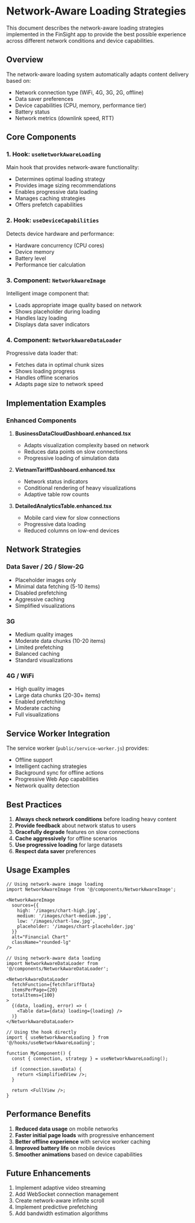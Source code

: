 # Network-Aware Loading Strategies

This document describes the network-aware loading strategies implemented in the FinSight app to provide the best possible experience across different network conditions and device capabilities.

## Overview

The network-aware loading system automatically adapts content delivery based on:
- Network connection type (WiFi, 4G, 3G, 2G, offline)
- Data saver preferences
- Device capabilities (CPU, memory, performance tier)
- Battery status
- Network metrics (downlink speed, RTT)

## Core Components

### 1. Hook: `useNetworkAwareLoading`
Main hook that provides network-aware functionality:
- Determines optimal loading strategy
- Provides image sizing recommendations
- Enables progressive data loading
- Manages caching strategies
- Offers prefetch capabilities

### 2. Hook: `useDeviceCapabilities`
Detects device hardware and performance:
- Hardware concurrency (CPU cores)
- Device memory
- Battery level
- Performance tier calculation

### 3. Component: `NetworkAwareImage`
Intelligent image component that:
- Loads appropriate image quality based on network
- Shows placeholder during loading
- Handles lazy loading
- Displays data saver indicators

### 4. Component: `NetworkAwareDataLoader`
Progressive data loader that:
- Fetches data in optimal chunk sizes
- Shows loading progress
- Handles offline scenarios
- Adapts page size to network speed

## Implementation Examples

### Enhanced Components

1. **BusinessDataCloudDashboard.enhanced.tsx**
   - Adapts visualization complexity based on network
   - Reduces data points on slow connections
   - Progressive loading of simulation data

2. **VietnamTariffDashboard.enhanced.tsx**
   - Network status indicators
   - Conditional rendering of heavy visualizations
   - Adaptive table row counts

3. **DetailedAnalyticsTable.enhanced.tsx**
   - Mobile card view for slow connections
   - Progressive data loading
   - Reduced columns on low-end devices

## Network Strategies

### Data Saver / 2G / Slow-2G
- Placeholder images only
- Minimal data fetching (5-10 items)
- Disabled prefetching
- Aggressive caching
- Simplified visualizations

### 3G
- Medium quality images
- Moderate data chunks (10-20 items)
- Limited prefetching
- Balanced caching
- Standard visualizations

### 4G / WiFi
- High quality images
- Large data chunks (20-30+ items)
- Enabled prefetching
- Moderate caching
- Full visualizations

## Service Worker Integration

The service worker (`public/service-worker.js`) provides:
- Offline support
- Intelligent caching strategies
- Background sync for offline actions
- Progressive Web App capabilities
- Network quality detection

## Best Practices

1. **Always check network conditions** before loading heavy content
2. **Provide feedback** about network status to users
3. **Gracefully degrade** features on slow connections
4. **Cache aggressively** for offline scenarios
5. **Use progressive loading** for large datasets
6. **Respect data saver** preferences

## Usage Examples

```tsx
// Using network-aware image loading
import NetworkAwareImage from '@/components/NetworkAwareImage';

<NetworkAwareImage
  sources={{
    high: '/images/chart-high.jpg',
    medium: '/images/chart-medium.jpg',
    low: '/images/chart-low.jpg',
    placeholder: '/images/chart-placeholder.jpg'
  }}
  alt="Financial Chart"
  className="rounded-lg"
/>

// Using network-aware data loading
import NetworkAwareDataLoader from '@/components/NetworkAwareDataLoader';

<NetworkAwareDataLoader
  fetchFunction={fetchTariffData}
  itemsPerPage={20}
  totalItems={100}
>
  {(data, loading, error) => (
    <Table data={data} loading={loading} />
  )}
</NetworkAwareDataLoader>

// Using the hook directly
import { useNetworkAwareLoading } from '@/hooks/useNetworkAwareLoading';

function MyComponent() {
  const { connection, strategy } = useNetworkAwareLoading();
  
  if (connection.saveData) {
    return <SimplifiedView />;
  }
  
  return <FullView />;
}
```

## Performance Benefits

1. **Reduced data usage** on mobile networks
2. **Faster initial page loads** with progressive enhancement
3. **Better offline experience** with service worker caching
4. **Improved battery life** on mobile devices
5. **Smoother animations** based on device capabilities

## Future Enhancements

1. Implement adaptive video streaming
2. Add WebSocket connection management
3. Create network-aware infinite scroll
4. Implement predictive prefetching
5. Add bandwidth estimation algorithms